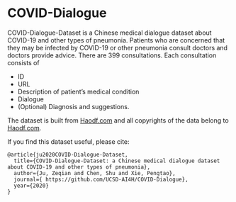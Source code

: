 # COVID-Dialogue

COVID-Dialogue-Dataset is a Chinese medical dialogue dataset about COVID-19 and other types of pneumonia. Patients who are concerned that they may be infected by COVID-19 or other pneumonia consult doctors and doctors provide advice. There are 399 consultations. Each consultation consists of
- ID
- URL
- Description of patient’s medical condition
- Dialogue
- (Optional) Diagnosis and suggestions.

The dataset is built from [Haodf.com](Haodf.com) and all copyrights of the data belong to [Haodf.com](Haodf.com).

If you find this dataset useful, please cite:

    @article{ju2020COVID-Dialogue-Dataset,
      title={COVID-Dialogue-Dataset: a Chinese medical dialogue dataset about COVID-19 and other types of pneumonia},
      author={Ju, Zeqian and Chen, Shu and Xie, Pengtao},
      journal={ https://github.com/UCSD-AI4H/COVID-Dialogue}, 
      year={2020}
    }
